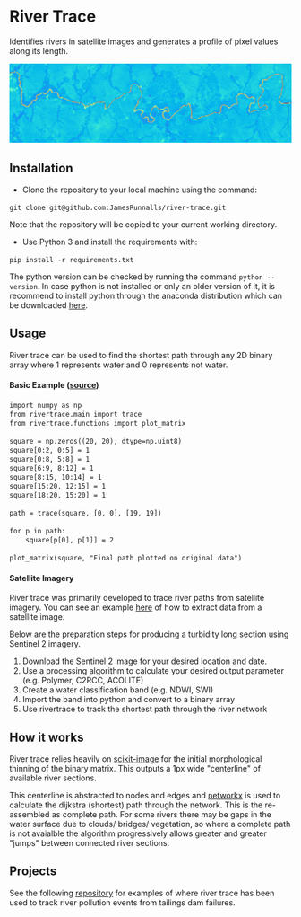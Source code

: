 # River Trace
Identifies rivers in satellite images and generates a profile of pixel values along its length. 

![Example river trace](docs/output.png?raw=true "Title")

## Installation

- Clone the repository to your local machine using the command: 

 `git clone git@github.com:JamesRunnalls/river-trace.git`
 
 Note that the repository will be copied to your current working directory.

- Use Python 3 and install the requirements with:

 `pip install -r requirements.txt`

 The python version can be checked by running the command `python --version`. In case python is not installed or only an older version of it, it is recommend to install python through the anaconda distribution which can be downloaded [here](https://www.anaconda.com/products/individual). 

## Usage

River trace can be used to find the shortest path through any 2D binary array where 1 represents water and 0 represents not water.

#### Basic Example ([source](https://github.com/JamesRunnalls/river-trace/blob/master/tests/basic.py))

```
import numpy as np
from rivertrace.main import trace
from rivertrace.functions import plot_matrix

square = np.zeros((20, 20), dtype=np.uint8)
square[0:2, 0:5] = 1
square[0:8, 5:8] = 1
square[6:9, 8:12] = 1
square[8:15, 10:14] = 1
square[15:20, 12:15] = 1
square[18:20, 15:20] = 1

path = trace(square, [0, 0], [19, 19])

for p in path:
    square[p[0], p[1]] = 2

plot_matrix(square, "Final path plotted on original data")
```

#### Satellite Imagery

River trace was primarily developed to trace river paths from satellite imagery. You can see an example [here](https://github.com/JamesRunnalls/river-trace/blob/master/tests/satellite.py) of how to extract data from a satellite image.

Below are the preparation steps for producing a turbidity long section using Sentinel 2 imagery. 

1. Download the Sentinel 2 image for your desired location and date.
2. Use a processing algorithm to calculate your desired output parameter (e.g. Polymer, C2RCC, ACOLITE)
3. Create a water classification band (e.g. NDWI, SWI)
4. Import the band into python and convert to a binary array
5. Use rivertrace to track the shortest path through the river network

## How it works

River trace relies heavily on [scikit-image](https://scikit-image.org/docs/dev/api/skimage.morphology.html#skimage.morphology.thin) 
for the initial morphological thinning of the binary matrix. This outputs a 1px wide "centerline" of available river sections.

This centerline is abstracted to nodes and edges and [networkx](https://networkx.org/) is used to calculate the dijkstra (shortest) path through the network. This is the re-assembled as complete path. 
For some rivers there may be gaps in the water surface due to clouds/ bridges/ vegetation, so where a complete path is not avaialble the algorithm progressively allows greater and greater "jumps" between connected river sections. 

## Projects

See the following [repository](https://github.com/JamesRunnalls/tailings-dam-failures) for examples of where river trace has been used to track river pollution events from tailings dam failures.